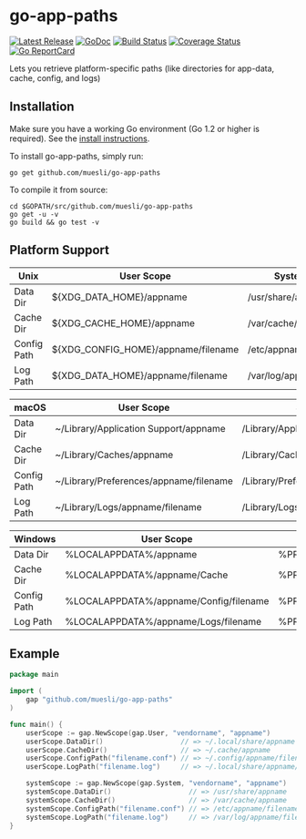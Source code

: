 go-app-paths
============

[![Latest Release](https://img.shields.io/github/release/muesli/go-app-paths.svg)](https://github.com/muesli/go-app-paths/releases)
[![GoDoc](https://godoc.org/github.com/golang/gddo?status.svg)](https://pkg.go.dev/github.com/muesli/go-app-paths?tab=doc)
[![Build Status](https://github.com/muesli/go-app-paths/workflows/build/badge.svg)](https://github.com/muesli/go-app-paths/actions)
[![Coverage Status](https://coveralls.io/repos/github/muesli/go-app-paths/badge.svg?branch=master)](https://coveralls.io/github/muesli/go-app-paths?branch=master)
[![Go ReportCard](http://goreportcard.com/badge/muesli/go-app-paths)](http://goreportcard.com/report/muesli/go-app-paths)

Lets you retrieve platform-specific paths (like directories for app-data, cache, config, and logs)

## Installation

Make sure you have a working Go environment (Go 1.2 or higher is required).
See the [install instructions](http://golang.org/doc/install.html).

To install go-app-paths, simply run:

    go get github.com/muesli/go-app-paths

To compile it from source:

    cd $GOPATH/src/github.com/muesli/go-app-paths
    go get -u -v
    go build && go test -v

## Platform Support

| Unix        | User Scope                             | System Scope                          |
| ----------- | -------------------------------------- | ------------------------------------- |
| Data Dir    | ${XDG_DATA_HOME}/appname               | /usr/share/appname                    |
| Cache Dir   | ${XDG_CACHE_HOME}/appname              | /var/cache/appname                    |
| Config Path | ${XDG_CONFIG_HOME}/appname/filename    | /etc/appname/filename                 |
| Log Path    | ${XDG_DATA_HOME}/appname/filename      | /var/log/appname/filename             |

| macOS       | User Scope                             | System Scope                          |
| ----------- | -------------------------------------- | ------------------------------------- |
| Data Dir    | ~/Library/Application Support/appname  | /Library/Application Support/appname  |
| Cache Dir   | ~/Library/Caches/appname               | /Library/Caches/appname               |
| Config Path | ~/Library/Preferences/appname/filename | /Library/Preferences/appname/filename |
| Log Path    | ~/Library/Logs/appname/filename        | /Library/Logs/appname/filename        |

| Windows     | User Scope                             | System Scope                          |
| ----------- | -------------------------------------- | ------------------------------------- |
| Data Dir    | %LOCALAPPDATA%/appname                 | %PROGRAMDATA%/appname                 |
| Cache Dir   | %LOCALAPPDATA%/appname/Cache           | %PROGRAMDATA%/appname/Cache           |
| Config Path | %LOCALAPPDATA%/appname/Config/filename | %PROGRAMDATA%/appname/Config/filename |
| Log Path    | %LOCALAPPDATA%/appname/Logs/filename   | %PROGRAMDATA%/appname/Logs/filename   |

## Example

```go
package main

import (
	gap "github.com/muesli/go-app-paths"
)

func main() {
	userScope := gap.NewScope(gap.User, "vendorname", "appname")
	userScope.DataDir()                   // => ~/.local/share/appname
	userScope.CacheDir()                  // => ~/.cache/appname
	userScope.ConfigPath("filename.conf") // => ~/.config/appname/filename.conf
	userScope.LogPath("filename.log")     // => ~/.local/share/appname/filename.log

	systemScope := gap.NewScope(gap.System, "vendorname", "appname")
	systemScope.DataDir()                   // => /usr/share/appname
	systemScope.CacheDir()                  // => /var/cache/appname
	systemScope.ConfigPath("filename.conf") // => /etc/appname/filename.conf
	systemScope.LogPath("filename.log")     // => /var/log/appname/filename.log
}
```
